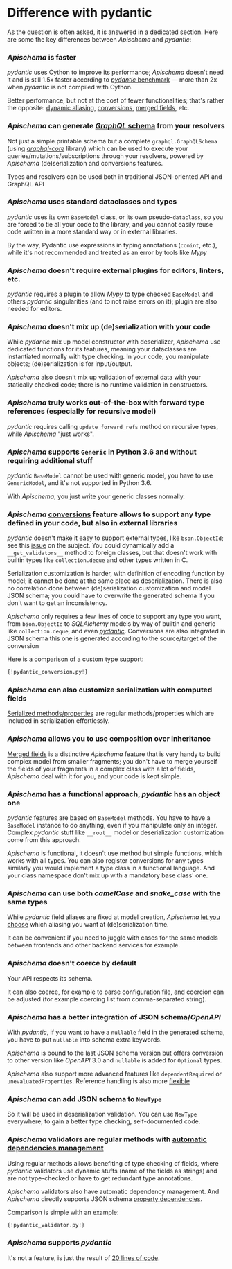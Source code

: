 # Difference with pydantic

As the question is often asked, it is answered in a dedicated section. Here are some the key differences between *Apischema* and *pydantic*:

### *Apischema* is faster

*pydantic* uses Cython to improve its performance; *Apischema* doesn't need it and is still 1.5x faster according to [*pydantic* benchmark](benchmark.md) — more than 2x when *pydantic* is not compiled with Cython.

Better performance, but not at the cost of fewer functionalities; that's rather the opposite: [dynamic aliasing](json_schema.md#dynamic-aliasing-and-default-aliaser), [conversions](conversions.md), [merged fields](data_model.md#composition-over-inheritance---composed-dataclasses-merging), etc.

### *Apischema* can generate [*GraphQL* schema](graphql/overview.md) from your resolvers

Not just a simple printable schema but a complete `graphql.GraphQLSchema` (using [*graphql-core*](https://github.com/graphql-python/graphql-core/) library) which can be used to execute your queries/mutations/subscriptions through your resolvers, powered by *Apischema* (de)serialization and conversions features.

Types and resolvers can be used both in traditional JSON-oriented API and GraphQL API

### *Apischema* uses standard dataclasses and types

*pydantic* uses its own `BaseModel` class, or its own pseudo-`dataclass`, so you are forced to tie all your code to the library, and you cannot easily reuse code written in a more standard way or in external libraries.

By the way, Pydantic use expressions in typing annotations (`conint`, etc.), while it's not recommended and treated as an error by tools like *Mypy*

### *Apischema* doesn't require external plugins for editors, linters, etc.

*pydantic* requires a plugin to allow *Mypy* to type checked `BaseModel` and others *pydantic* singularities (and to not raise errors on it); plugin are also needed for editors.

### *Apischema* doesn't mix up (de)serialization with your code

While *pydantic* mix up model constructor with deserializer, *Apischema* use dedicated functions for its features, meaning your dataclasses are instantiated normally with type checking. In your code, you manipulate objects; (de)serialization is for input/output.

*Apischema* also doesn't mix up validation of external data with your statically checked code; there is no runtime validation in constructors.

### *Apischema* truly works out-of-the-box with forward type references (especially for recursive model)

*pydantic* requires calling `update_forward_refs` method on recursive types, while *Apischema* "just works".

### *Apischema* supports `Generic` in Python 3.6 and without requiring additional stuff

*pydantic* `BaseModel` cannot be used with generic model, you have to use `GenericModel`, and it's not supported in Python 3.6.

With *Apischema*, you just write your generic classes normally. 

### *Apischema* [conversions](conversions.md) feature allows to support any type defined in your code, but also in external libraries

*pydantic* doesn't make it easy to support external types, like `bson.ObjectId`; see this [issue](https://github.com/tiangolo/fastapi/issues/68) on the subject. You could dynamically add a `__get_validators__` method to foreign classes, but that doesn't work with builtin types like `collection.deque` and other types written in C. 

Serialization customization is harder, with definition of encoding function by model; it cannot be done at the same place as deserialization. There is also no correlation done between (de)serialization customization and model JSON schema; you could have to overwrite the generated schema if you don't want to get an inconsistency.

*Apischema* only requires a few lines of code to support any type you want, from `bson.ObjectId` to *SQLAlchemy* models by way of builtin and generic like `collection.deque`, and even [*pydantic*](#apischema-supports-pydantic). Conversions are also integrated in JSON schema this one is generated according to the source/target of the conversion

Here is a comparison of a custom type support:

```python
{!pydantic_conversion.py!}
```

### *Apischema* can also customize serialization with computed fields

[Serialized methods/properties](de_serialization.md#serialized-methodsproperties) are regular methods/properties which are included in serialization effortlessly.

### *Apischema* allows you to use composition over inheritance

[Merged fields](data_model.md#composition-over-inheritance---composed-dataclasses-merging) is a distinctive *Apischema* feature that is very handy to build complex model from smaller fragments; you don't have to merge yourself the fields of your fragments in a complex class with a lot of fields, *Apischema* deal with it for you, and your code is kept simple.

### *Apischema* has a functional approach, *pydantic* has an object one

*pydantic* features are based on `BaseModel` methods. You have to have a `BaseModel` instance to do anything, even if you manipulate only an integer. Complex *pydantic* stuff like `__root__` model or deserialization customization come from this approach.

*Apischema* is functional, it doesn't use method but simple functions, which works with all types. You can also register conversions for any types similarly you would implement a type class in a functional language. And your class namespace don't mix up with a mandatory base class' one.

### *Apischema* can use both *camelCase* and *snake_case* with the same types

While *pydantic* field aliases are fixed at model creation, *Apischema* [let you choose](json_schema.md#dynamic-aliasing-and-default-aliaser) which aliasing you want at (de)serialization time. 

It can be convenient if you need to juggle with cases for the same models between frontends and other backend services for example.

### *Apischema* doesn't coerce by default

Your API respects its schema. 

It can also coerce, for example to parse configuration file, and coercion can be adjusted (for example coercing list from comma-separated string). 

### *Apischema* has a better integration of JSON schema/*OpenAPI*

With *pydantic*, if you want to have a `nullable` field in the generated schema, you have to put `nullable` into schema extra keywords.

*Apischema* is bound to the last JSON schema version but offers conversion to other version like *OpenAPI* 3.0 and `nullable` is added for `Optional` types.

*Apischema* also support more advanced features like `dependentRequired` or `unevaluatedProperties`. Reference handling is also more [flexible](json_schema.md#complexrecursive-types---json-schema-definitionsopenapi-components)

### *Apischema* can add JSON schema to `NewType`

So it will be used in deserialization validation. You can use `NewType` everywhere, to gain a better type checking, self-documented code.

### *Apischema* validators are regular methods with [automatic dependencies management](validation.md#automatic-dependency-management)

Using regular methods allows benefiting of type checking of fields, where *pydantic* validators use dynamic stuffs (name of the fields as strings) and are not type-checked or have to get redundant type annotations.

*Apischema* validators also have automatic dependency management. And *Apischema* directly supports JSON schema [property dependencies](json_schema.md#property-dependencies).

Comparison is simple with an example:

```python
{!pydantic_validator.py!}
```

### *Apischema* supports *pydantic*

It's not a feature, is just the result of [20 lines of code](examples/pydantic_compatibility.md).

